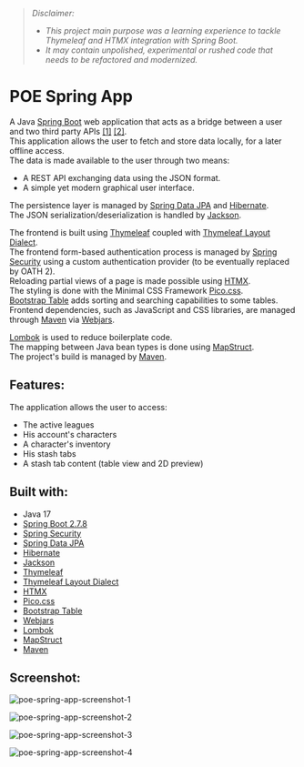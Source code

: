 >*Disclaimer:* 
>- *This project main purpose was a learning experience to tackle Thymeleaf and HTMX integration with Spring Boot.*
>- *It may contain unpolished, experimental or rushed code that needs to be refactored and modernized.*

# POE Spring App

A Java [Spring Boot](https://spring.io/projects/spring-boot) web application that acts as a bridge between a user and two third party APIs [[1]](https://www.pathofexile.com/developer/docs/reference) [[2]](https://github.com/5k-mirrors/misc-poe-tools/blob/master/doc/poe-ninja-api.md).  
This application allows the user to fetch and store data locally, for a later offline access.  
The data is made available to the user through two means:
- A REST API exchanging data using the JSON format.  
- A simple yet modern graphical user interface.  

The persistence layer is managed by [Spring Data JPA](https://spring.io/projects/spring-data-jpa) and [Hibernate](https://hibernate.org).  
The JSON serialization/deserialization is handled by [Jackson](https://github.com/FasterXML/jackson).  


The frontend is built using [Thymeleaf](https://www.thymeleaf.org) coupled with [Thymeleaf Layout Dialect](https://ultraq.github.io/thymeleaf-layout-dialect).  
The frontend form-based authentication process is managed by [Spring Security](https://docs.spring.io/spring-security/reference/index.html) using a custom authentication provider (to be eventually replaced by OATH 2).  
Reloading partial views of a page is made possible using [HTMX](https://htmx.org).  
The styling is done with the Minimal CSS Framework [Pico.css](https://picocss.com).  
[Bootstrap Table](https://bootstrap-table.com) adds sorting and searching capabilities to some tables.
Frontend dependencies, such as JavaScript and CSS libraries, are managed through [Maven](https://maven.apache.org) via [Webjars](https://www.webjars.org).  


[Lombok](https://projectlombok.org) is used to reduce boilerplate code.  
The mapping between Java bean types is done using [MapStruct](https://mapstruct.org).  
The project's build is managed by [Maven](https://maven.apache.org).  

## Features:
The application allows the user to access:
- The active leagues
- His account's characters
- A character's inventory
- His stash tabs
- A stash tab content (table view and 2D preview)

## Built with:
- Java 17
- [Spring Boot 2.7.8](https://spring.io/projects/spring-boot)
- [Spring Security](https://docs.spring.io/spring-security/reference/index.html)
- [Spring Data JPA](https://spring.io/projects/spring-data-jpa)
- [Hibernate](https://hibernate.org)
- [Jackson](https://github.com/FasterXML/jackson)
- [Thymeleaf](https://www.thymeleaf.org)
- [Thymeleaf Layout Dialect](https://ultraq.github.io/thymeleaf-layout-dialect)
- [HTMX](https://htmx.org)
- [Pico.css](https://picocss.com)
- [Bootstrap Table](https://bootstrap-table.com)
- [Webjars](https://www.webjars.org)
- [Lombok](https://projectlombok.org)
- [MapStruct](https://mapstruct.org)
- [Maven](https://maven.apache.org)

## Screenshot:
![poe-spring-app-screenshot-1](https://user-images.githubusercontent.com/76587083/220020146-547c4c86-8493-4ce6-8141-fbcb4e51f5bf.png)  

![poe-spring-app-screenshot-2](https://user-images.githubusercontent.com/76587083/220020148-8c83adbd-338a-49fc-9142-8f978ba51abd.png)  

![poe-spring-app-screenshot-3](https://user-images.githubusercontent.com/76587083/220020149-d0b84e19-46fa-4842-8ac3-281e5cdb790a.png)  

![poe-spring-app-screenshot-4](https://user-images.githubusercontent.com/76587083/220021162-dcb97e7c-d487-4fdc-9d90-c5022ebcda60.png)  


